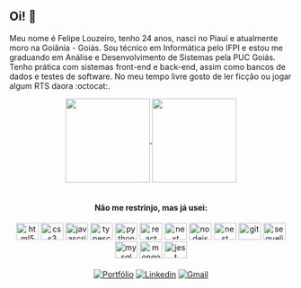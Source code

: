   ## Oi! 👋
  
  Meu nome é Felipe Louzeiro, tenho 24 anos, nasci no Piauí e atualmente moro na Goiânia - Goiás. Sou técnico em Informática pelo IFPI e estou me graduando em Análise e Desenvolvimento de Sistemas pela PUC Goiás. Tenho prática com sistemas front-end e back-end, assim como bancos de dados e testes de software. No meu tempo livre gosto de ler ficção ou jogar algum RTS daora :octocat:.
  
<div align="center">  
  <a href="#">
    <img align="center" height="150px" src="https://github-readme-stats.vercel.app/api?username=felipelouzeiro&count_private=true&show_icons=true&theme=dracula" />
  </a>
  <a href="#">
    <img align="center" height="150px" src="https://github-readme-stats.vercel.app/api/top-langs/?username=felipelouzeiro&layout=compact&theme=dracula" />
  </a>
</div>

<br>

<div align="center">

  #### Não me restrinjo, mas já usei:

<img src="https://cdn.jsdelivr.net/gh/devicons/devicon/icons/html5/html5-original.svg" width="40px" height="30px" alt="html5" />
<img src="https://cdn.jsdelivr.net/gh/devicons/devicon/icons/css3/css3-original.svg" width="40px" height="30px" alt="css3" />
<img src="https://cdn.jsdelivr.net/gh/devicons/devicon/icons/javascript/javascript-original.svg" width="40px" height="30px" alt="javascript" />
<img src="https://cdn.jsdelivr.net/gh/devicons/devicon/icons/typescript/typescript-original.svg" width="40px" height="30px" alt="typescript" />
<img src="https://cdn.jsdelivr.net/gh/devicons/devicon/icons/python/python-original.svg" width="40px" height="30px" alt="python" />
<img src="https://cdn.jsdelivr.net/gh/devicons/devicon/icons/react/react-original.svg" width="40px" height="30px" alt="react" />
<img src="https://cdn.jsdelivr.net/gh/devicons/devicon/icons/nextjs/nextjs-original.svg" width="40px" height="30px" alt="next" />
<img src="https://cdn.jsdelivr.net/gh/devicons/devicon/icons/nodejs/nodejs-original.svg" width="40px" height="30px" alt="nodejs" />
<img src="https://cdn.jsdelivr.net/gh/devicons/devicon/icons/nestjs/nestjs-plain.svg" width="40px" height="30px" alt="nest" />
<img src="https://cdn.jsdelivr.net/gh/devicons/devicon/icons/git/git-original.svg" width="40px" height="30px" alt="git" />
<img src="https://cdn.jsdelivr.net/gh/devicons/devicon/icons/sequelize/sequelize-original.svg" width="40px" height="30px" alt="sequelize" />
<img src="https://cdn.jsdelivr.net/gh/devicons/devicon/icons/mysql/mysql-original.svg" width="40px" height="30px" alt="mysql" />
<img src="https://cdn.jsdelivr.net/gh/devicons/devicon/icons/mongodb/mongodb-original.svg" width="40px" height="30px" alt="mongodb" />
<img src="https://cdn.jsdelivr.net/gh/devicons/devicon/icons/jest/jest-plain.svg" width="40px" height="30px" alt="jest" />
</div>

<br>

<div align="center">
  <a href="https://felipelouzeiro.vercel.app/" target="_blank"><img src="https://img.shields.io/badge/Portfolio-%23000000.svg?style=for-the-badge&logo=firefox&logoColor=#FF7139" alt="Portfólio"></a> 
  <a href="https://www.linkedin.com/in/felipelouzeiro/" target="_blank" rel="external"><img src="https://img.shields.io/badge/LinkedIn-0077B5?style=for-the-badge&logo=linkedin&logoColor=white" alt="Linkedin"></a>
  <a href="mailto:fl.louzeiro@gmail.com" target="_blank"><img src="https://img.shields.io/badge/Gmail-D14836?style=for-the-badge&logo=gmail&logoColor=white" alt="Gmail"></a>
</div>
